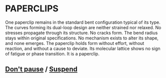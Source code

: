 # PAPERCLIPS

One paperclip remains in the standard bent configuration typical of its type. The curves forming its dual-loop design are neither strained nor relaxed. No stresses propagate through its structure. No cracks form. The bend radius stays within original specifications. No mechanism exists to alter its shape, and none emerges. The paperclip holds form without effort, without reaction, and without a cause to deviate. Its molecular lattice shows no sign of fatigue or phase transition. It is a paperclip.

## [Don't pause](page-79b86846ee0c494e) / [Suspend](page-3602750b16f62c1c)
